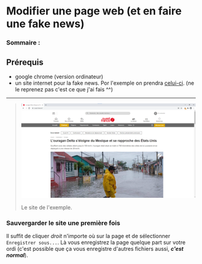 # Modifier une page web (et en faire une fake news)

### Sommaire :

## Prérequis

* google chrome (version ordinateur)
* un site internet pour la fake news. Por l'exemple on prendra [celui-ci](https://www.ouest-france.fr/catastrophes/ouragan/l-ouragan-delta-s-eloigne-du-mexique-et-se-rapproche-des-etats-unis-7006129). (ne le reprenez pas c'est ce que j'ai fais ^^)

---

> ![image 1](./delta-1.png)
> 
> Le site de l'exemple.

### Sauvergarder le site une première fois

Il suffit de cliquer *droit* n'importe où sur la page et de sélectionner `Enregistrer sous...`. Là vous enregistrez la page quelque part sur votre ordi (c'est possible que ça vous enregistre d'autres fichiers aussi, ___c'est normal___).
